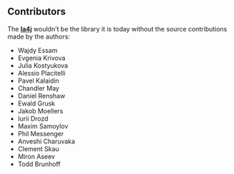Contributors
------------

The [**la4j**](http://la4j.org) wouldn't be the library it is today without the source contributions
made by the authors:

- Wajdy Essam
- Evgenia Krivova
- Julia Kostyukova
- Alessio Placitelli
- Pavel Kalaidin
- Chandler May
- Daniel Renshaw
- Ewald Grusk
- Jakob Moellers
- Iurii Drozd
- Maxim Samoylov
- Phil Messenger
- Anveshi Charuvaka
- Clement Skau
- Miron Aseev
- Todd Brunhoff

